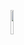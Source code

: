 <img src="https://github.com/user-attachments/assets/09cb4f0e-1bcf-4dfc-8b33-59299f3fc88c" width="10%"></img>


